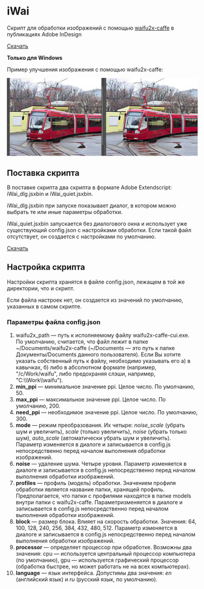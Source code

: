 ﻿# iWai

Скрипт для обработки изображений с помощью [waifu2x-caffe](https://github.com/lltcggie/waifu2x-caffe/) в публикациях Adobe InDesign

[Скачать](https://github.com/vbatushev/iWai/releases/)

**Только для Windows**

Пример улучшения изображения с помощью waifu2x-caffe:

![Sample Image](/assets/image.png)


## Поставка скрипта

В поставке скрипта два скрипта в формате Adobe Extendscript: iWai_dlg.jsxbin и iWai_quiet.jsxbin.

iWai_dlg.jsxbin при запуске показывает диалог, в котором можно выбрать те или иные параметры обработки.

iWai_quiet.jsxbin запускается без диалогового окна и использует уже существующий config.json с настройками обработки. Если такой файл отсутствует, он создается с настройками по умолчанию.

[Скачать](https://github.com/vbatushev/iWai/releases/)


## Настройка скрипта

Настройки скрипта хранятся в файле config.json, лежащем в той же директории, что и скрипт.

Если файла настроек нет, он создается из значений по умолчанию, указанных в самом скрипте.

### Параметры файла config.json

1. waifu2x_path — путь к исполняемому файлу waifu2x-caffe-cui.exe. По умолчанию, считается, что файл лежит в папке \~/Documents/waifu2x-caffe (\~/Documents — это путь к папке Документы/Documents данного пользователя). Если Вы хотите указать собственный путь к файлу, необходимо указывать его а) в кавычках, б) либо в абсолютном формате (например, "/c/Work/waifu", либо предохраняя слэши, например, "C:\\\\Work\\\\waifu").
2. **min_ppi** — минимальное значение ppi. Целое число. По умолчанию, 50.
3. **max_ppi** — максимальное значение ppi. Целое число. По умолчанию, 200.
4. **need_ppi** — необходимое значение ppi. Целое число. По умолчанию, 300.
5. **mode** — режим преобразования. Их четыре: *noise_scale* (убрать шум и увеличить), *scale* (только увеличить), *noise* (убрать только шум), *auto_scale* (автоматически убрать шум и увеличить). Параметр изменяется в диалоге и записывается в config.js непосредственно перед началом выполнения обработки изображений.
6. **noise** — удаление шума. Четыре уровня. Параметр изменяется в диалоге и записывается в config.js непосредственно перед началом выполнения обработки изображений.
7. **profiles** — профиль (модель) обработки. Значением профиля обработки является название папки, хранящей профиль. Предполагается, что папки с профилями находятся в папке models внутри папки с waifu2x-caffe. Параметризменяется в диалоге и записывается в config.js непосредственно перед началом выполнения обработки изображений.
8. **block** — размер блока. Влияет на скорость обработки. Значения: 64, 100, 128, 240, 256, 384, 432, 480, 512. Параметр изменяется в диалоге и записывается в config.js непосредственно перед началом выполнения обработки изображений.
9. **processor** — определяет процессор при обработке. Возможны два значения: cpu — используется центральный процессор компьютера (по умолчанию), gpu — используется графический процессор (обработка быстрее, но может работать не на всех компьютерах).
10. **language** — язык интерфейса. Допустимы два значения: *en* (английский язык) и *ru* (русский язык, по умолчанию).